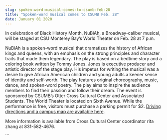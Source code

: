 ```yaml
---
slug: spoken-word-musical-comes-to-csumb-feb-28
title: "Spoken-word musical comes to CSUMB Feb. 28"
date: January 01 2020
---
```


 
<p>
  In celebration of Black History Month, NuBiAh, a Broadway-caliber musical,
  will be staged at CSU Monterey Bay’s World Theater on Feb. 28 at 7 p.m.
</p>
<p>
  NuBiAh is a spoken-word musical that dramatizes the history of African kings
  and queens, with an emphasis on the strong principles and character traits
  that made them legendary. The play is based on a bedtime story and a coloring
  book written by Tommy Jones. Jones is executive producer and artistic director
  of the stage play. His impetus for writing the musical was a desire to give
  African American children and young adults a keener sense of identity and
  self-worth. The play features original choreography, music, dance, and
  spoken-word poetry. The play aims to inspire the audience members to find
  their passion and follow their dream. The event is sponsored by CSUMB’s Otter
  Cross Cultural Center and Associated Students. The World Theater is located on
  Sixth Avenue. While the performance is free, visitors must purchase a parking
  permit for $2.
  <a href="https://csumb.edu/map"
    >Driving directions and a campus map are available here</a
  >.
</p>
<p>
  More information is available from Cross Cultural Center coordinator rita
  zhang at 831-582-4676.
</p>
```
